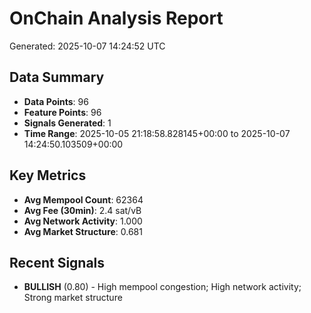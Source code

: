 # OnChain Analysis Report
Generated: 2025-10-07 14:24:52 UTC

## Data Summary
- **Data Points**: 96
- **Feature Points**: 96
- **Signals Generated**: 1
- **Time Range**: 2025-10-05 21:18:58.828145+00:00 to 2025-10-07 14:24:50.103509+00:00

## Key Metrics
- **Avg Mempool Count**: 62364
- **Avg Fee (30min)**: 2.4 sat/vB
- **Avg Network Activity**: 1.000
- **Avg Market Structure**: 0.681

## Recent Signals
- **BULLISH** (0.80) - High mempool congestion; High network activity; Strong market structure
